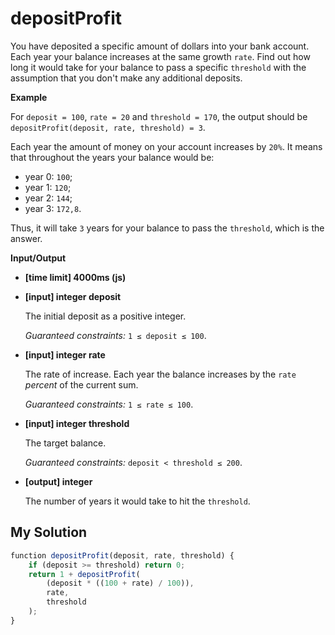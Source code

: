 # depositProfit
﻿You have deposited a specific amount of dollars into your bank account. Each year your balance increases at the same growth `rate`. Find out how long it would take for your balance to pass a specific `threshold` with the assumption that you don't make any additional deposits.

**Example**

For `deposit = 100`, `rate = 20` and `threshold = 170`, the output should be
`depositProfit(deposit, rate, threshold) = 3`.

Each year the amount of money on your account increases by `20%`. It means that throughout the years your balance would be:

*   year 0: `100`;
*   year 1: `120`;
*   year 2: `144`;
*   year 3: `172,8`.

Thus, it will take `3` years for your balance to pass the `threshold`, which is the answer.

**Input/Output**

*   **[time limit] 4000ms (js)**

*   **[input] integer deposit**

    The initial deposit as a positive integer.

    _Guaranteed constraints:_
    `1 ≤ deposit ≤ 100`.

*   **[input] integer rate**

    The rate of increase. Each year the balance increases by the `rate` _percent_ of the current sum.

    _Guaranteed constraints:_
    `1 ≤ rate ≤ 100`.

*   **[input] integer threshold**

    The target balance.

    _Guaranteed constraints:_
    `deposit < threshold ≤ 200`.

*   **[output] integer**

    The number of years it would take to hit the `threshold`.


## My Solution
```javascript
﻿function depositProfit(deposit, rate, threshold) {
    if (deposit >= threshold) return 0;
    return 1 + depositProfit(
        (deposit * ((100 + rate) / 100)),
        rate,
        threshold
    );
}
​
```
